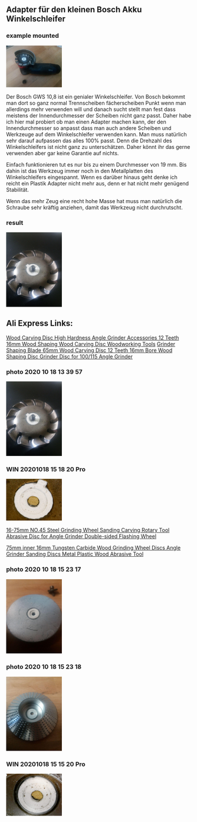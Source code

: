 Adapter für den kleinen Bosch Akku Winkelschleifer
--------------------------------------------------


### example mounted

<img src="img/example-mounted.jpg" height="30%" width="30%">

Der Bosch GWS 10,8 ist ein genialer Winkelschleifer. Von Bosch bekommt man dort so ganz normal Trennscheiben fächerscheiben Punkt wenn man allerdings mehr verwenden will und danach sucht stellt man fest dass meistens der Innendurchmesser der Scheiben nicht ganz passt. Daher habe ich hier mal probiert ob man einen Adapter machen kann, der den Innendurchmesser so anpasst dass man auch andere Scheiben und Werkzeuge auf dem Winkelschleifer verwenden kann. Man muss natürlich sehr darauf aufpassen das alles 100% passt. Denn die Drehzahl des Winkelschleifers ist nicht ganz zu unterschätzen. Daher könnt ihr das gerne verwenden aber gar keine Garantie auf nichts.

Einfach funktionieren tut es nur bis zu einem Durchmesser von 19 mm. Bis dahin ist das Werkzeug immer noch in den Metallplatten des Winkelschleifers eingespannt. Wenn es darüber hinaus geht denke ich reicht ein Plastik Adapter nicht mehr aus, denn er hat nicht mehr genügend Stabilität.

Wenn das mehr Zeug eine recht hohe Masse hat muss man natürlich die Schraube sehr kräftig anziehen, damit das Werkzeug nicht durchrutscht.



### result
<img src="img/result.jpg" height="30%" width="30%">



Ali Express Links:
------------------


[Wood Carving Disc High Hardness Angle Grinder Accessories 12 Teeth 16mm Wood Shaping Wood Carving Disc Woodworking Tools](https://www.aliexpress.com/item/4000269657652.html)
[Grinder Shaping Blade 65mm Wood Carving Disc 12 Teeth 16mm Bore Wood Shaping Disc Grinder Disc for 100/115 Angle Grinder](https://de.aliexpress.com/item/4000263256386.html)

### photo 2020 10 18 13 39 57
<img src="img/photo_2020-10-18_13-39-57.jpg" height="30%" width="30%">


### WIN 20201018 15 18 20 Pro
<img src="img/WIN_20201018_15_18_20_Pro.jpg" height="30%" width="30%">



[16-75mm NO.45 Steel Grinding Wheel Sanding Carving Rotary Tool Abrasive Disc for Angle Grinder Double-sided Flashing Wheel](https://de.aliexpress.com/item/4000510554982.html)

[75mm inner 16mm Tungsten Carbide Wood Grinding Wheel Discs Angle Grinder Sanding Discs Metal Plastic Wood Abrasive Tool](https://www.aliexpress.com/item/4000299728868.html)

### photo 2020 10 18 15 23 17
<img src="img/photo_2020-10-18_15-23-17.jpg" height="30%" width="30%">

### photo 2020 10 18 15 23 18
<img src="img/photo_2020-10-18_15-23-18.jpg" height="30%" width="30%">

### WIN 20201018 15 15 20 Pro
<img src="img/WIN_20201018_15_15_20_Pro.jpg" height="30%" width="30%">
